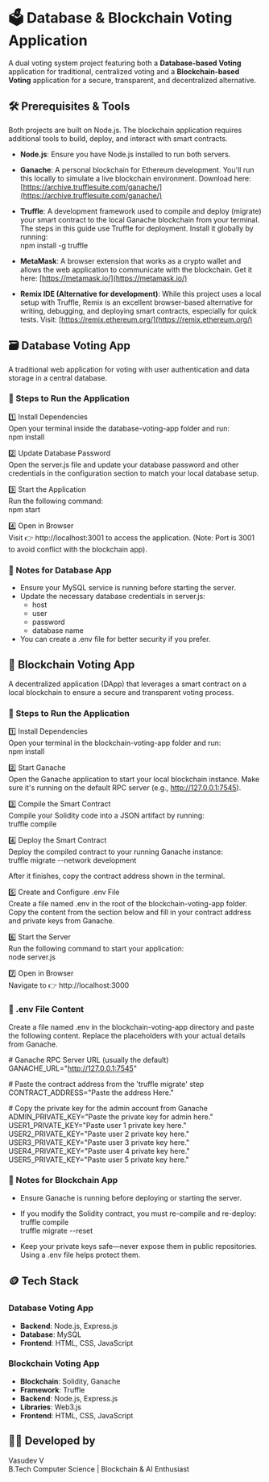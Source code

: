 # **🗳️ Database & Blockchain Voting Application**

A dual voting system project featuring both a **Database-based Voting** application for traditional, centralized voting and a **Blockchain-based Voting** application for a secure, transparent, and decentralized alternative.

## **🛠️ Prerequisites & Tools**

Both projects are built on Node.js. The blockchain application requires additional tools to build, deploy, and interact with smart contracts.

* **Node.js**: Ensure you have Node.js installed to run both servers.  
* **Ganache**: A personal blockchain for Ethereum development. You'll run this locally to simulate a live blockchain environment. Download here: [https://archive.trufflesuite.com/ganache/](https://archive.trufflesuite.com/ganache/)  
* **Truffle**: A development framework used to compile and deploy (migrate) your smart contract to the local Ganache blockchain from your terminal. The steps in this guide use Truffle for deployment. Install it globally by running:  
  npm install \-g truffle

* **MetaMask**: A browser extension that works as a crypto wallet and allows the web application to communicate with the blockchain. Get it here: [https://metamask.io/](https://metamask.io/)  
* **Remix IDE (Alternative for development)**: While this project uses a local setup with Truffle, Remix is an excellent browser-based alternative for writing, debugging, and deploying smart contracts, especially for quick tests. Visit: [https://remix.ethereum.org/](https://remix.ethereum.org/)

## **🗃️ Database Voting App**

A traditional web application for voting with user authentication and data storage in a central database.

### **🚀 Steps to Run the Application**

1️⃣ Install Dependencies  
Open your terminal inside the database-voting-app folder and run:  
npm install

2️⃣ Update Database Password  
Open the server.js file and update your database password and other credentials in the configuration section to match your local database setup.  

3️⃣ Start the Application  
Run the following command:  
npm start

4️⃣ Open in Browser  
Visit 👉 http://localhost:3001 to access the application. (Note: Port is 3001 to avoid conflict with the blockchain app).

### **🧠 Notes for Database App**

* Ensure your MySQL service is running before starting the server.  
* Update the necessary database credentials in server.js:  
  * host  
  * user  
  * password  
  * database name  
* You can create a .env file for better security if you prefer.

## **🧱 Blockchain Voting App**

A decentralized application (DApp) that leverages a smart contract on a local blockchain to ensure a secure and transparent voting process.

### **🚀 Steps to Run the Application**

1️⃣ Install Dependencies  
Open your terminal in the blockchain-voting-app folder and run:  
npm install

2️⃣ Start Ganache  
Open the Ganache application to start your local blockchain instance. Make sure it's running on the default RPC server (e.g., http://127.0.0.1:7545).  

3️⃣ Compile the Smart Contract  
Compile your Solidity code into a JSON artifact by running:  
truffle compile

4️⃣ Deploy the Smart Contract  
Deploy the compiled contract to your running Ganache instance:  
truffle migrate \--network development

After it finishes, copy the contract address shown in the terminal.

5️⃣ Create and Configure .env File  
Create a file named .env in the root of the blockchain-voting-app folder. Copy the content from the section below and fill in your contract address and private keys from Ganache.  

6️⃣ Start the Server  
Run the following command to start your application:  
node server.js

7️⃣ Open in Browser  
Navigate to 👉 http://localhost:3000

### **🧩 .env File Content**

Create a file named .env in the blockchain-voting-app directory and paste the following content. Replace the placeholders with your actual details from Ganache.

\# Ganache RPC Server URL (usually the default)  
GANACHE_URL="http://127.0.0.1:7545"

\# Paste the contract address from the 'truffle migrate' step  
CONTRACT_ADDRESS="Paste the address Here."

\# Copy the private key for the admin account from Ganache  
ADMIN_PRIVATE_KEY="Paste the private key for admin here."
USER1_PRIVATE_KEY="Paste user 1 private key here."
USER2_PRIVATE_KEY="Paste user 2 private key here."
USER3_PRIVATE_KEY="Paste user 3 private key here."
USER4_PRIVATE_KEY="Paste user 4 private key here."
USER5_PRIVATE_KEY="Paste user 5 private key here."

### **🧠 Notes for Blockchain App**

* Ensure Ganache is running before deploying or starting the server.  
* If you modify the Solidity contract, you must re-compile and re-deploy:  
  truffle compile  
  truffle migrate \--reset

* Keep your private keys safe—never expose them in public repositories. Using a .env file helps protect them.

## **🪙 Tech Stack**

### **Database Voting App**

* **Backend**: Node.js, Express.js  
* **Database**: MySQL  
* **Frontend**: HTML, CSS, JavaScript

### **Blockchain Voting App**

* **Blockchain**: Solidity, Ganache  
* **Framework**: Truffle  
* **Backend**: Node.js, Express.js  
* **Libraries**: Web3.js  
* **Frontend**: HTML, CSS, JavaScript

## **👨‍💻 Developed by**

Vasudev V  
B.Tech Computer Science | Blockchain & AI Enthusiast
